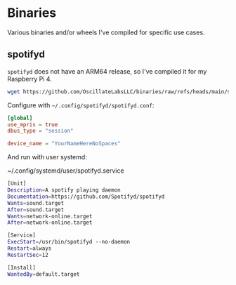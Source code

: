 # Binaries

Various binaries and/or wheels I've compiled for specific use cases.

## spotifyd

`spotifyd` does not have an ARM64 release, so I've compiled it for my Raspberry Pi 4.

```sh
wget https://github.com/OscillateLabsLLC/binaries/raw/refs/heads/main/spotifyd-binaries/aarch64/spotifyd /usr/bin/spotifyd
```

Configure with `~/.config/spotifyd/spotifyd.conf`:

```toml
[global]
use_mpris = true
dbus_type = "session"

device_name = "YourNameHereNoSpaces"
```

And run with user systemd:

~/.config/systemd/user/spotifyd.service

```sh
[Unit]
Description=A spotify playing daemon
Documentation=https://github.com/Spotifyd/spotifyd
Wants=sound.target
After=sound.target
Wants=network-online.target
After=network-online.target

[Service]
ExecStart=/usr/bin/spotifyd --no-daemon
Restart=always
RestartSec=12

[Install]
WantedBy=default.target
```
